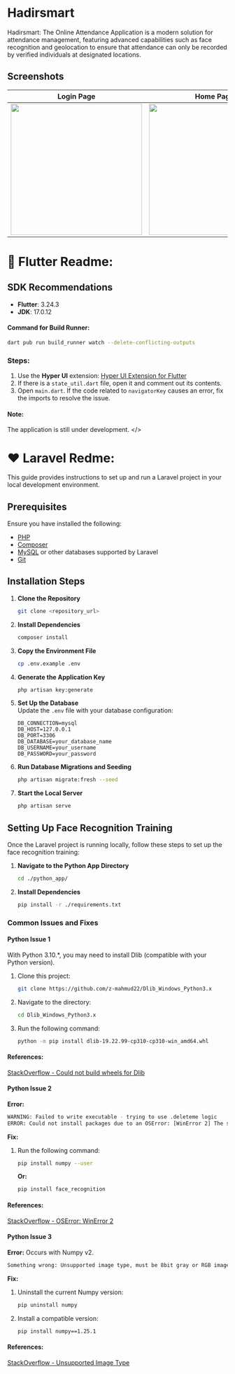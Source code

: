 # Hadirsmart
Hadirsmart: The Online Attendance Application is a modern solution for attendance management, featuring advanced capabilities such as face recognition and geolocation to ensure that attendance can only be recorded by verified individuals at designated locations.

## Screenshots 
| Login Page        |  Home Page   | Login Page        |  Home Page   |
|--------------|-----------|--------------|-----------|
| <img src="" width="300"/> | <img src="" width="300"/>      | <img src="" width="300"/> | <img src="" width="300"/>      |



# 💙 Flutter Readme:
## SDK Recommendations
- **Flutter**: 3.24.3
- **JDK**: 17.0.12

#### Command for Build Runner:
```bash
dart pub run build_runner watch --delete-conflicting-outputs
```

### Steps:
1. Use the **Hyper UI** extension:
   [Hyper UI Extension for Flutter](https://marketplace.visualstudio.com/items?itemName=denyocr.flutter-hyper-extension)
2. If there is a `state_util.dart` file, open it and comment out its contents.
3. Open `main.dart`. If the code related to `navigatorKey` causes an error, fix the imports to resolve the issue.

#### Note:
The application is still under development. </>

# ❤️ Laravel Redme:

This guide provides instructions to set up and run a Laravel project in your local development environment.

## Prerequisites

Ensure you have installed the following:  
- [PHP](https://www.php.net/downloads)  
- [Composer](https://getcomposer.org/download/)  
- [MySQL](https://dev.mysql.com/downloads/installer/) or other databases supported by Laravel  
- [Git](https://git-scm.com/downloads)  

## Installation Steps

1. **Clone the Repository**  
   ```bash
   git clone <repository_url>
   ```

2. **Install Dependencies**  
   ```bash
   composer install
   ```  

3. **Copy the Environment File**  
   ```bash
   cp .env.example .env
   ```  

4. **Generate the Application Key**  
   ```bash
   php artisan key:generate
   ```  

5. **Set Up the Database**  
   Update the `.env` file with your database configuration:  
   ```env
   DB_CONNECTION=mysql  
   DB_HOST=127.0.0.1  
   DB_PORT=3306  
   DB_DATABASE=your_database_name  
   DB_USERNAME=your_username  
   DB_PASSWORD=your_password  
   ```  

6. **Run Database Migrations and Seeding**  
   ```bash
   php artisan migrate:fresh --seed
   ```  

7. **Start the Local Server**  
   ```bash
   php artisan serve
   ```  

## Setting Up Face Recognition Training

Once the Laravel project is running locally, follow these steps to set up the face recognition training:

1. **Navigate to the Python App Directory**  
   ```bash
   cd ./python_app/
   ```  

2. **Install Dependencies**  
   ```bash
   pip install -r ./requirements.txt
   ```  

### Common Issues and Fixes

#### Python Issue 1

With Python 3.10.*, you may need to install Dlib (compatible with your Python version).

1. Clone this project:  
   ```bash
   git clone https://github.com/z-mahmud22/Dlib_Windows_Python3.x
   ```  

2. Navigate to the directory:  
   ```bash
   cd Dlib_Windows_Python3.x
   ```  

3. Run the following command:  
   ```bash
   python -m pip install dlib-19.22.99-cp310-cp310-win_amd64.whl
   ```  

#### References:  
[StackOverflow - Could not build wheels for Dlib](https://stackoverflow.com/questions/76629574/error-could-not-build-wheels-for-dlib-which-is-required-to-install-pyproject)

#### Python Issue 2

**Error:**  
```bash
WARNING: Failed to write executable - trying to use .deleteme logic
ERROR: Could not install packages due to an OSError: [WinError 2] The system cannot find the file specified: 'C:\\Python311\\Scripts\\face_detection.exe' -> 'C:\\Python311\\Scripts\\face_detection.exe.deleteme'
```

**Fix:**  
1. Run the following command:  
   ```bash
   pip install numpy --user
   ```  
   **Or:**  
   ```bash
   pip install face_recognition
   ```  

#### References:  
[StackOverflow - OSError: WinError 2](https://stackoverflow.com/questions/66322049/could-not-install-packages-due-to-an-oserror-winerror-2-no-such-file-or-direc)

#### Python Issue 3

**Error:** Occurs with Numpy v2.  
```bash
Something wrong: Unsupported image type, must be 8bit gray or RGB image.
```

**Fix:**  
1. Uninstall the current Numpy version:  
   ```bash
   pip uninstall numpy
   ```  

2. Install a compatible version:  
   ```bash
   pip install numpy==1.25.1
   ```  

#### References:  
[StackOverflow - Unsupported Image Type](https://stackoverflow.com/questions/48764485/dlib-face-detection-error-unsupported-image-type-must-be-8bit-gray-or-rgb-ima)
